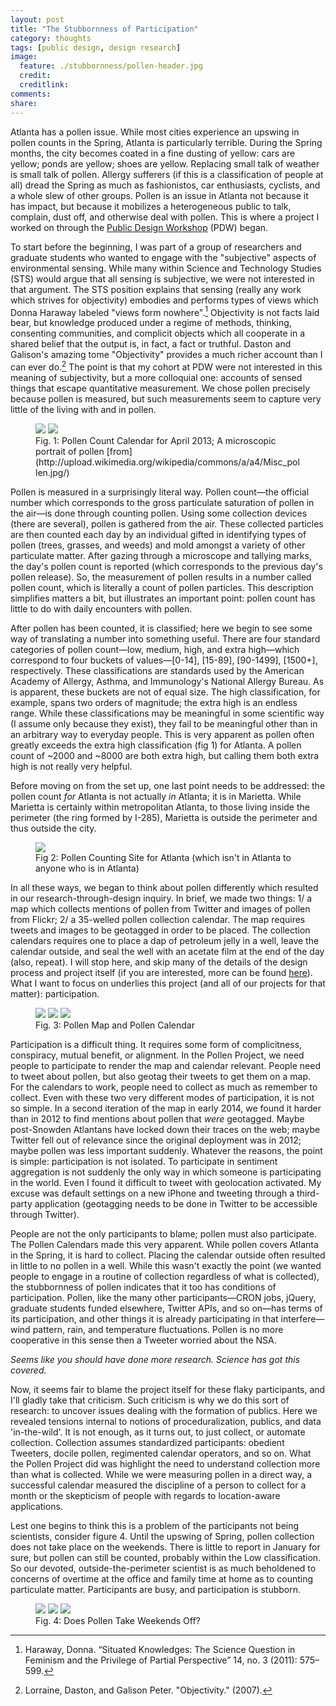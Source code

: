 ```yaml
---
layout: post
title: "The Stubbornness of Participation"
category: thoughts
tags: [public design, design research]
image:
  feature: ./stubbornness/pollen-header.jpg
  credit: 
  creditlink: 
comments: 
share: 
---
```


Atlanta has a pollen issue. While most cities experience an upswing in pollen counts in the Spring, Atlanta is particularly terrible. During the Spring months, the city becomes coated in a fine dusting of yellow: cars are yellow; ponds are yellow; shoes are yellow. Replacing small talk of weather is small talk of pollen. Allergy sufferers (if this is a classification of people at all) dread the Spring as much as fashionistos, car enthusiasts, cyclists, and a whole slew of other groups. Pollen is an issue in Atlanta not because it has impact, but because it mobilizes a heterogeneous public to talk, complain, dust off, and otherwise deal with pollen. This is where a project I worked on through the [Public Design Workshop](http://publicdesignworkshop.net) (PDW) began.

To start before the beginning, I was part of a group of researchers and graduate students who wanted to engage with the "subjective" aspects of environmental sensing. While many within Science and Technology Studies (STS) would argue that all sensing is subjective, we were not interested in that argument. The STS position explains that sensing (really any work which strives for objectivity) embodies and performs types of views which Donna Haraway labeled "views form nowhere".[^1] Objectivity is not facts laid bear, but knowledge produced under a regime of methods, thinking, consenting communities, and complicit objects which all cooperate in a shared belief that the output is, in fact, a fact or truthful. Daston and Galison's amazing tome "Objectivity" provides a much richer account than I can ever do.[^2] The point is that my cohort at PDW were not interested in this meaning of subjectivity, but a more colloquial one: accounts of sensed things that escape quantitative measurement. We chose pollen precisely because pollen is measured, but such measurements seem to capture very little of the living with and in pollen.

<figure class="half">
	<img src="/images/stubbornness/pollen-count-apr.png">
	<img src="/images/stubbornness/pollen2.jpg">
	<figcaption>Fig. 1: Pollen Count Calendar for April 2013; A microscopic portrait of pollen [from](http://upload.wikimedia.org/wikipedia/commons/a/a4/Misc_pollen.jpg/) </figcaption>
</figure>

Pollen is measured in a surprisingly literal way. Pollen count&mdash;the official number which corresponds to the gross particulate saturation of pollen in the air&mdash;is done through counting pollen. Using some collection devices (there are several), pollen is gathered from the air. These collected particles are then counted each day by an individual gifted in identifying types of pollen (trees, grasses, and weeds) and mold amongst a variety of other particulate matter. After gazing through a microscope and tallying marks, the day's pollen count is reported (which corresponds to the previous day's pollen release). So, the measurement of pollen results in a number called pollen count, which is literally a count of pollen particles. This description simplifies matters a bit, but illustrates an important point: pollen count has little to do with daily encounters with pollen.

After pollen has been counted, it is classified; here we begin to see some way of translating a number into something useful. There are four standard categories of pollen count&mdash;low, medium, high, and extra high&mdash;which correspond to four buckets of values&mdash;[0-14], [15-89], [90-1499], [1500+], respectively. These classifications are standards used by the American Academy of Allergy, Asthma, and Immunology's National Allergy Bureau. As is apparent, these buckets are not of equal size. The high classification, for example, spans two orders of magnitude; the extra high is an endless range. While these classifications may be meaningful in some scientific way (I assume only because they exist), they fail to be meaningful other than in an arbitrary way to everyday people. This is very apparent as pollen often greatly exceeds the extra high classification (fig 1) for Atlanta. A pollen count of ~2000 and ~8000 are both extra high, but calling them both extra high is not really very helpful.

Before moving on from the set up, one last point needs to be addressed: the pollen count *for* Atlanta is not actually *in* Atlanta; it is in Marietta. While Marietta is certainly within metropolitan Atlanta, to those living inside the perimeter (the ring formed by I-285), Marietta is outside the perimeter and thus outside the city. 

<figure>
	<img src="/images/stubbornness/pollen-counting-site.png">
	<figcaption>Fig 2: Pollen Counting Site for Atlanta (which isn't in Atlanta to anyone who is in Atlanta)</figcaption>
</figure>

In all these ways, we began to think about pollen differently which resulted in our research-through-design inquiry. In brief, we made two things: 1/ a map which collects mentions of pollen from Twitter and images of pollen from Flickr; 2/ a 35-welled pollen collection calendar. The map requires tweets and images to be geotagged in order to be placed. The collection calendars requires one to place a dap of petroleum jelly in a well, leave the calendar outside, and seal the well with an acetate film at the end of the day (also, repeat). I will stop here, and skip many of the details of the design process and project itself (if you are interested, more can be found [here](http://publicdesignworkshop.net/portfolio/pollen-map-pollen-calendar/)). What I want to focus on underlies this project (and all of our projects for that matter): participation.

<figure class="third">
	<img src="/images/stubbornness/PDW-pollen-1.png">
	<img src="/images/stubbornness/PDW-pollen-2.png">
	<img src="/images/stubbornness/PDW-pollen-3.png">
	<figcaption>Fig. 3: Pollen Map and Pollen Calendar</figcaption>
</figure>

Participation is a difficult thing. It requires some form of complicitness, conspiracy, mutual benefit, or alignment. In the Pollen Project, we need people to participate to render the map and calendar relevant. People need to tweet about pollen, but also geotag their tweets to get them on a map. For the calendars to work, people need to collect as much as remember to collect. Even with these two very different modes of participation, it is not so simple. In a second iteration of the map in early 2014, we found it harder than in 2012 to find mentions about pollen that *were* geotagged. Maybe post-Snowden Atlantans have locked down their traces on the web; maybe Twitter fell out of relevance since the original deployment was in 2012; maybe pollen was less important suddenly. Whatever the reasons, the point is simple: participation is not isolated. To participate in sentiment aggregation is not suddenly the only way in which someone is participating in the world. Even I found it difficult to tweet with geolocation activated. My excuse was default settings on a new iPhone and tweeting through a third-party application (geotagging needs to be done in Twitter to be accessible through Twitter).

People are not the only participants to blame; pollen must also participate. The Pollen Calendars made this very apparent. While pollen covers Atlanta in the Spring, it is hard to collect. Placing the calendar outside often resulted in little to no pollen in a well. While this wasn't exactly the point (we wanted people to engage in a routine of collection regardless of what is collected), the stubbornness of pollen indicates that it too has conditions of participation. Pollen, like the many other participants&mdash;CRON jobs, jQuery, graduate students funded elsewhere, Twitter APIs, and so on&mdash;has terms of its participation, and other things it is already participating in that interfere&mdash;wind pattern, rain, and temperature fluctuations. Pollen is no more cooperative in this sense then a Tweeter worried about the NSA.

*Seems like you should have done more research. Science has got this covered.*

Now, it seems fair to blame the project itself for these flaky participants, and I'll gladly take that criticism. Such criticism is why we do this sort of research: to uncover issues dealing with the formation of publics. Here we revealed tensions internal to notions of proceduralization, publics, and data 'in-the-wild'. It is not enough, as it turns out, to just collect, or automate collection. Collection assumes standardized participants: obedient Tweeters, docile pollen, regimented calendar operators, and so on. What the Pollen Project did was highlight the need to understand collection more than what is collected. While we were measuring pollen in a direct way, a successful calendar measured the discipline of a person to collect for a month or the skepticism of people with regards to location-aware applications. 

Lest one begins to think this is a problem of the participants not being scientists, consider figure 4. Until the upswing of Spring, pollen collection does not take place on the weekends. There is little to report in January for sure, but pollen can still be counted, probably within the Low classification. So our devoted, outside-the-perimeter scientist is as much beholdened to concerns of overtime at the office and family time at home as to counting particulate matter. Participants are busy, and participation is stubborn.

<figure class="third">
	<img src="/images/stubbornness/pollen-count-jan.png">
	<img src="/images/stubbornness/pollen-count-feb.png">
	<img src="/images/stubbornness/pollen-count-mar.png">
	<figcaption>Fig. 4: Does Pollen Take Weekends Off?</figcaption>
</figure>

[^1]: Haraway, Donna. “Situated Knowledges: The Science Question in Feminism and the Privilege of Partial Perspective” 14, no. 3 (2011): 575–599.
[^2]: Lorraine, Daston, and Galison Peter. "Objectivity." (2007).
